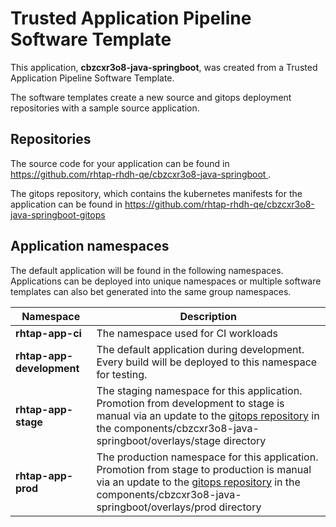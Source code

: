 # Trusted Application Pipeline Software Template

This application, **cbzcxr3o8-java-springboot**, was created from a Trusted Application Pipeline Software Template.

The software templates create a new source and gitops deployment repositories with a sample source application. 

## Repositories

The source code for your application can be found in [https://github.com/rhtap-rhdh-qe/cbzcxr3o8-java-springboot ](https://github.com/rhtap-rhdh-qe/cbzcxr3o8-java-springboot ).
 
The gitops repository, which contains the kubernetes manifests for the application can be found in 
[https://github.com/rhtap-rhdh-qe/cbzcxr3o8-java-springboot-gitops ](https://github.com/rhtap-rhdh-qe/cbzcxr3o8-java-springboot-gitops ) 

## Application namespaces 

The default application will be found in the following namespaces. Applications can be deployed into unique namespaces or multiple software templates can also bet generated into the same group namespaces.  

|  Namespace   |  Description   |  
| -------- | -------- |
| **rhtap-app-ci** | The namespace used for CI workloads |
| **rhtap-app-development** | The default application during development. Every build will be deployed to this namespace for testing. |
| **rhtap-app-stage** | The staging namespace for this application. Promotion from development to stage is manual via an update to the [gitops repository](https://github.com/rhtap-rhdh-qe/cbzcxr3o8-java-springboot-gitops ) in the components/cbzcxr3o8-java-springboot/overlays/stage directory |
| **rhtap-app-prod** | The production namespace for this application. Promotion from stage to production is manual via an update to the [gitops repository](https://github.com/rhtap-rhdh-qe/cbzcxr3o8-java-springboot-gitops ) in the components/cbzcxr3o8-java-springboot/overlays/prod directory |